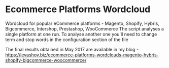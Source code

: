 # Ecommerce Platforms Wordcloud
Wordcloud for popular eCommerce platforms - Magento, Shopify, Hybris, Bigcommerce, Intershop, Prestashop, WooCommerce
The script analyses a single platform at one run. To analyse another one you'll need to change term and stop words in the configuration section of the file

The final results obtained in May 2017 are available in my blog - https://levashov.biz/ecommerce-platforms-wordclouds-magento-hybris-shopify-bigcommerce-woocommerce/
